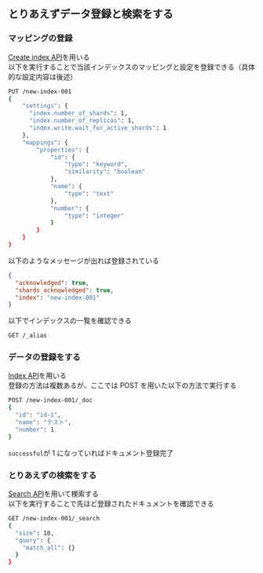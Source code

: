 ## とりあえずデータ登録と検索をする

### マッピングの登録

[Create index API](https://www.elastic.co/guide/en/elasticsearch/reference/current/indices-create-index.html)を用いる  
以下を実行することで当該インデックスのマッピングと設定を登録できる（具体的な設定内容は後述）

```bash
PUT /new-index-001
{
    "settings": {
      "index.number_of_shards": 1,
      "index.number_of_replicas": 1,
      "index.write.wait_for_active_shards": 1
    },
    "mappings": {
        "properties": {
            "id": {
                "type": "keyword",
                "similarity": "boolean"
            },
            "name": {
                "type": "text"
            },
            "number": {
                "type": "integer"
            }
        }
    }
}
```

以下のようなメッセージが出れば登録されている

```json
{
  "acknowledged": true,
  "shards_acknowledged": true,
  "index": "new-index-001"
}
```

以下でインデックスの一覧を確認できる

```bash
GET /_alias
```

### データの登録をする

[Index API](https://www.elastic.co/guide/en/elasticsearch/reference/current/docs-index_.html)を用いる  
登録の方法は複数あるが、ここでは POST を用いた以下の方法で実行する

```bash
POST /new-index-001/_doc
{
  "id": "id-1",
  "name": "テスト",
  "number": 1
}
```

`successful`が 1 になっていればドキュメント登録完了

### とりあえずの検索をする

[Search API](https://www.elastic.co/guide/en/elasticsearch/reference/current/search-search.html)を用いて検索する  
以下を実行することで先ほど登録されたドキュメントを確認できる

```bash
GET /new-index-001/_search
{
  "size": 10,
  "query": {
    "match_all": {}
  }
}
```
